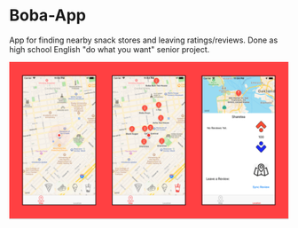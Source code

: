 # Boba-App
App for finding nearby snack stores and leaving ratings/reviews. Done as high school English "do what you want" senior project.

![Image of BobaApp](https://github.com/ShaylanDias/Boba-App/blob/master/images/bobaapp.png)

